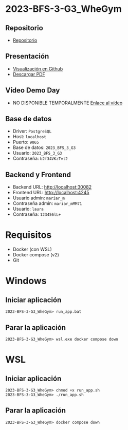# 2023-BFS-3-G3_WheGym
## Repositorio
* [Repositorio](https://github.com/CampusDual/2023-BFS-3-G3_WheGym)
## Presentación
* [Visualización en Github](https://github.com/CampusDual/2023-BFS-3-G3_WheGym/blob/main/demo_day/whegym_presentacion.pdf)
* [Descargar PDF](https://raw.github.com/CampusDual/2023-BFS-3-G3_WheGym/main/demo_day/whegym_presentacion.pdf)
## Vídeo Demo Day
* NO DISPONIBLE TEMPORALMENTE [Enlace al vídeo]( )
## Base de datos
* Driver: `PostgreSQL`
* Host: `localhost`
* Puerto: `9065`
* Base de datos: `2023_BFS_3_G3`
* Usuario: `2023_BFS_3_G3`
* Contraseña: `b2f34VKzTvt2`
## Backend y Frontend
* Backend URL: [http://localhost:30082](http://localhost:30082)
* Frontend URL: [http://localhost:4245](http://localhost:4245)
* Usuario admin: `mariar_m`
* Contraseña admin: `mariar_mMM71`
* Usuario: `laura`
* Contraseña: `123456lL+`
# Requisitos
* Docker (con WSL)
* Docker compose (v2)
* Git

# Windows
## Iniciar aplicación
```
2023-BFS-3-G3_WheGym> run_app.bat
```
## Parar la aplicación
```
2023-BFS-3-G3_WheGym> wsl.exe docker compose down
```

# WSL
## Iniciar aplicación
```
2023-BFS-3-G3_WheGym> chmod +x run_app.sh
2023-BFS-3-G3_WheGym> ./run_app.sh
```
## Parar la aplicación
```
2023-BFS-3-G3_WheGym> docker compose down
```
